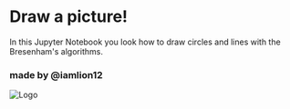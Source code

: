 # Draw a picture!
In this Jupyter Notebook you look how to draw circles and lines with the Bresenham's algorithms.

### made by @iamlion12

![Logo](https://image.ibb.co/cJJcAm/photo1181913689657288621.jpg)
